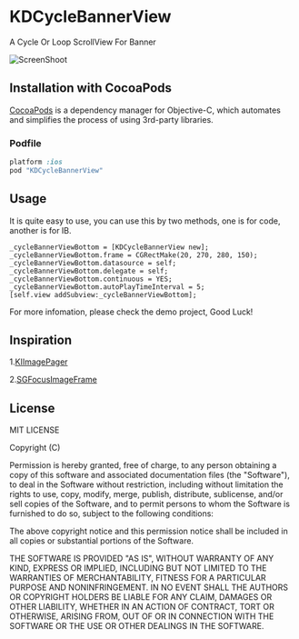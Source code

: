 KDCycleBannerView
=================

A Cycle Or Loop ScrollView For Banner

![ScreenShoot](https://github.com/kingiol/KDCycleBannerView/raw/master/ScreenShoot.gif)

## Installation with CocoaPods

[CocoaPods](http://cocoapods.org/) is a dependency manager for Objective-C, which automates and simplifies the process of using 3rd-party libraries.

### Podfile

``` ruby
platform :ios
pod "KDCycleBannerView"
```

## Usage

It is quite easy to use, you can use this by two methods, one is for code, another is for IB.

``` objc
_cycleBannerViewBottom = [KDCycleBannerView new];
_cycleBannerViewBottom.frame = CGRectMake(20, 270, 280, 150);
_cycleBannerViewBottom.datasource = self;
_cycleBannerViewBottom.delegate = self;
_cycleBannerViewBottom.continuous = YES;
_cycleBannerViewBottom.autoPlayTimeInterval = 5;
[self.view addSubview:_cycleBannerViewBottom];
```

For more infomation, please check the demo project, Good Luck!


## Inspiration

1.[KIImagePager](https://github.com/kimar/KIImagePager)

2.[SGFocusImageFrame](https://github.com/shanegao/SGFocusImageFrame)

## License

MIT LICENSE

Copyright (C)

Permission is hereby granted, free of charge, to any person obtaining a copy of this software and associated documentation files (the "Software"), to deal in the Software without restriction, including without limitation the rights to use, copy, modify, merge, publish, distribute, sublicense, and/or sell copies of the Software, and to permit persons to whom the Software is furnished to do so, subject to the following conditions:

The above copyright notice and this permission notice shall be included in all copies or substantial portions of the Software.

THE SOFTWARE IS PROVIDED "AS IS", WITHOUT WARRANTY OF ANY KIND, EXPRESS OR IMPLIED, INCLUDING BUT NOT LIMITED TO THE WARRANTIES OF MERCHANTABILITY, FITNESS FOR A PARTICULAR PURPOSE AND NONINFRINGEMENT. IN NO EVENT SHALL THE AUTHORS OR COPYRIGHT HOLDERS BE LIABLE FOR ANY CLAIM, DAMAGES OR OTHER LIABILITY, WHETHER IN AN ACTION OF CONTRACT, TORT OR OTHERWISE, ARISING FROM, OUT OF OR IN CONNECTION WITH THE SOFTWARE OR THE USE OR OTHER DEALINGS IN THE SOFTWARE.